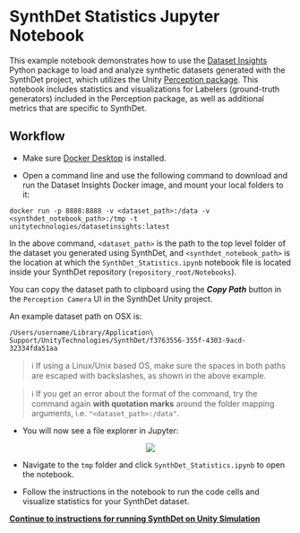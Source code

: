 SynthDet Statistics Jupyter Notebook
====================================

This example notebook demonstrates how to use the [Dataset Insights](https://github.com/Unity-Technologies/datasetinsights) Python package to load and analyze synthetic datasets generated with the SynthDet project, which utilizes the Unity [Perception package](https://github.com/Unity-Technologies/com.unity.perception). This notebook includes statistics and visualizations for Labelers (ground-truth generators) included in the Perception package, as well as additional metrics that are specific to SynthDet.

## Workflow

* Make sure [Docker Desktop](https://www.docker.com/products/docker-desktop) is installed.

* Open a command line and use the following command to download and run the Dataset Insights Docker image, and mount your local folders to it:

```
docker run -p 8888:8888 -v <dataset_path>:/data -v <synthdet_notebook_path>:/tmp -t unitytechnologies/datasetinsights:latest
```

In the above command, `<dataset_path>` is the path to the top level folder of the dataset you generated using SynthDet, and `<synthdet_notebook_path>` is the location at which the `SynthDet_Statistics.ipynb` notebook file is located inside your SynthDet repository (`repository_root/Notebooks`). 

You can copy the dataset path to clipboard using the _**Copy Path**_ button in the `Perception Camera` UI in the SynthDet Unity project.

An example dataset path on OSX is:
```
/Users/username/Library/Application\ Support/UnityTechnologies/SynthDet/f3763556-355f-4303-9acd-32334fda51aa
```

> :information_source: If using a Linux/Unix based OS, make sure the spaces in both paths are escaped with backslashes, as shown in the above example.

> :information_source: If you get an error about the format of the command, try the command again **with quotation marks** around the folder mapping arguments, i.e. `"<dataset_path>:/data"`.


* You will now see a file explorer in Jupyter:
<p align="center">
<img src="images/jupyter.PNG"/>
</p> 

* Navigate to the `tmp` folder and click `SynthDet_Statistics.ipynb` to open the notebook.

* Follow the instructions in the notebook to run the code cells and visualize statistics for your SynthDet dataset.

**[Continue to instructions for running SynthDet on Unity Simulation](RunningSynthDetCloud.md)**